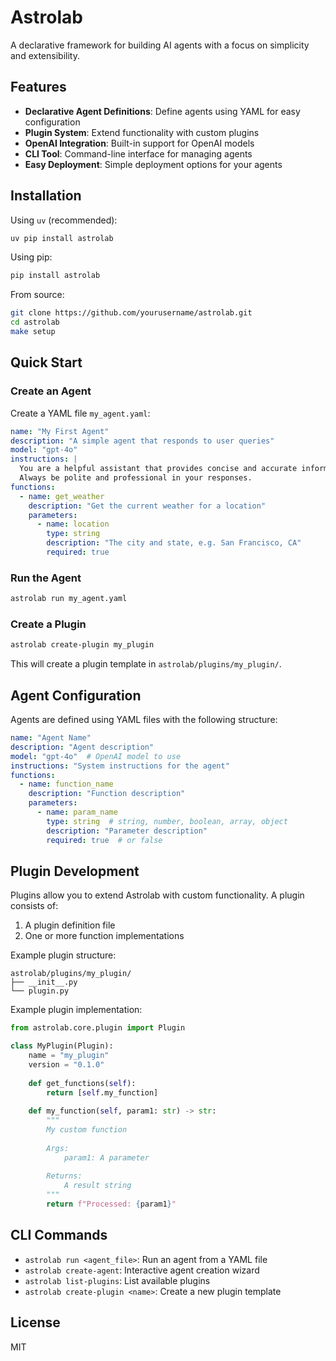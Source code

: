# Astrolab

A declarative framework for building AI agents with a focus on simplicity and extensibility.

## Features

- **Declarative Agent Definitions**: Define agents using YAML for easy configuration
- **Plugin System**: Extend functionality with custom plugins
- **OpenAI Integration**: Built-in support for OpenAI models
- **CLI Tool**: Command-line interface for managing agents
- **Easy Deployment**: Simple deployment options for your agents

## Installation

Using `uv` (recommended):

```bash
uv pip install astrolab
```

Using pip:

```bash
pip install astrolab
```

From source:

```bash
git clone https://github.com/yourusername/astrolab.git
cd astrolab
make setup
```

## Quick Start

### Create an Agent

Create a YAML file `my_agent.yaml`:

```yaml
name: "My First Agent"
description: "A simple agent that responds to user queries"
model: "gpt-4o"
instructions: |
  You are a helpful assistant that provides concise and accurate information.
  Always be polite and professional in your responses.
functions:
  - name: get_weather
    description: "Get the current weather for a location"
    parameters:
      - name: location
        type: string
        description: "The city and state, e.g. San Francisco, CA"
        required: true
```

### Run the Agent

```bash
astrolab run my_agent.yaml
```

### Create a Plugin

```bash
astrolab create-plugin my_plugin
```

This will create a plugin template in `astrolab/plugins/my_plugin/`.

## Agent Configuration

Agents are defined using YAML files with the following structure:

```yaml
name: "Agent Name"
description: "Agent description"
model: "gpt-4o"  # OpenAI model to use
instructions: "System instructions for the agent"
functions:
  - name: function_name
    description: "Function description"
    parameters:
      - name: param_name
        type: string  # string, number, boolean, array, object
        description: "Parameter description"
        required: true  # or false
```

## Plugin Development

Plugins allow you to extend Astrolab with custom functionality. A plugin consists of:

1. A plugin definition file
2. One or more function implementations

Example plugin structure:

```
astrolab/plugins/my_plugin/
├── __init__.py
└── plugin.py
```

Example plugin implementation:

```python
from astrolab.core.plugin import Plugin

class MyPlugin(Plugin):
    name = "my_plugin"
    version = "0.1.0"
    
    def get_functions(self):
        return [self.my_function]
    
    def my_function(self, param1: str) -> str:
        """
        My custom function
        
        Args:
            param1: A parameter
            
        Returns:
            A result string
        """
        return f"Processed: {param1}"
```

## CLI Commands

- `astrolab run <agent_file>`: Run an agent from a YAML file
- `astrolab create-agent`: Interactive agent creation wizard
- `astrolab list-plugins`: List available plugins
- `astrolab create-plugin <name>`: Create a new plugin template

## License

MIT
